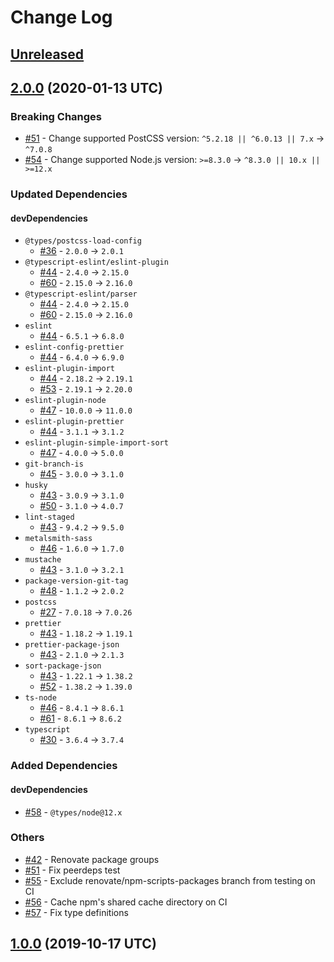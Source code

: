 # Change Log

## [Unreleased]

[Unreleased]: https://github.com/sounisi5011/metalsmith-postcss2/compare/v2.0.0...master

## [2.0.0] (2020-01-13 UTC)

### Breaking Changes

* [#51] - Change supported PostCSS version: `^5.2.18 || ^6.0.13 || 7.x` -> `^7.0.8`
* [#54] - Change supported Node.js version: `>=8.3.0` -> `^8.3.0 || 10.x || >=12.x`

### Updated Dependencies

#### devDependencies

* `@types/postcss-load-config`
    * [#36] - `2.0.0` -> `2.0.1`
* `@typescript-eslint/eslint-plugin`
    * [#44] - `2.4.0` -> `2.15.0`
    * [#60] - `2.15.0` -> `2.16.0`
* `@typescript-eslint/parser`
    * [#44] - `2.4.0` -> `2.15.0`
    * [#60] - `2.15.0` -> `2.16.0`
* `eslint`
    * [#44] - `6.5.1` -> `6.8.0`
* `eslint-config-prettier`
    * [#44] - `6.4.0` -> `6.9.0`
* `eslint-plugin-import`
    * [#44] - `2.18.2` -> `2.19.1`
    * [#53] - `2.19.1` -> `2.20.0`
* `eslint-plugin-node`
    * [#47] - `10.0.0` -> `11.0.0`
* `eslint-plugin-prettier`
    * [#44] - `3.1.1` -> `3.1.2`
* `eslint-plugin-simple-import-sort`
    * [#47] - `4.0.0` -> `5.0.0`
* `git-branch-is`
    * [#45] - `3.0.0` -> `3.1.0`
* `husky`
    * [#43] - `3.0.9` -> `3.1.0`
    * [#50] - `3.1.0` -> `4.0.7`
* `lint-staged`
    * [#43] - `9.4.2` -> `9.5.0`
* `metalsmith-sass`
    * [#46] - `1.6.0` -> `1.7.0`
* `mustache`
    * [#43] - `3.1.0` -> `3.2.1`
* `package-version-git-tag`
    * [#48] - `1.1.2` -> `2.0.2`
* `postcss`
    * [#27] - `7.0.18` -> `7.0.26`
* `prettier`
    * [#43] - `1.18.2` -> `1.19.1`
* `prettier-package-json`
    * [#43] - `2.1.0` -> `2.1.3`
* `sort-package-json`
    * [#43] - `1.22.1` -> `1.38.2`
    * [#52] - `1.38.2` -> `1.39.0`
* `ts-node`
    * [#46] - `8.4.1` -> `8.6.1`
    * [#61] - `8.6.1` -> `8.6.2`
* `typescript`
    * [#30] - `3.6.4` -> `3.7.4`

### Added Dependencies

#### devDependencies

* [#58] - `@types/node@12.x`

### Others

* [#42] - Renovate package groups
* [#51] - Fix peerdeps test
* [#55] - Exclude renovate/npm-scripts-packages branch from testing on CI
* [#56] - Cache npm's shared cache directory on CI
* [#57] - Fix type definitions

[2.0.0]: https://github.com/sounisi5011/metalsmith-postcss2/compare/v1.0.0...v2.0.0
[#42]: https://github.com/sounisi5011/metalsmith-postcss2/pull/42
[#51]: https://github.com/sounisi5011/metalsmith-postcss2/pull/51
[#44]: https://github.com/sounisi5011/metalsmith-postcss2/pull/44
[#43]: https://github.com/sounisi5011/metalsmith-postcss2/pull/43
[#48]: https://github.com/sounisi5011/metalsmith-postcss2/pull/48
[#46]: https://github.com/sounisi5011/metalsmith-postcss2/pull/46
[#54]: https://github.com/sounisi5011/metalsmith-postcss2/pull/54
[#55]: https://github.com/sounisi5011/metalsmith-postcss2/pull/55
[#27]: https://github.com/sounisi5011/metalsmith-postcss2/pull/27
[#30]: https://github.com/sounisi5011/metalsmith-postcss2/pull/30
[#36]: https://github.com/sounisi5011/metalsmith-postcss2/pull/36
[#53]: https://github.com/sounisi5011/metalsmith-postcss2/pull/53
[#52]: https://github.com/sounisi5011/metalsmith-postcss2/pull/52
[#47]: https://github.com/sounisi5011/metalsmith-postcss2/pull/47
[#56]: https://github.com/sounisi5011/metalsmith-postcss2/pull/56
[#50]: https://github.com/sounisi5011/metalsmith-postcss2/pull/50
[#45]: https://github.com/sounisi5011/metalsmith-postcss2/pull/45
[#57]: https://github.com/sounisi5011/metalsmith-postcss2/pull/57
[#58]: https://github.com/sounisi5011/metalsmith-postcss2/pull/58
[#60]: https://github.com/sounisi5011/metalsmith-postcss2/pull/60
[#61]: https://github.com/sounisi5011/metalsmith-postcss2/pull/61

## [1.0.0] (2019-10-17 UTC)

[1.0.0]: https://github.com/sounisi5011/metalsmith-postcss2/compare/v0.0.0...v1.0.0

